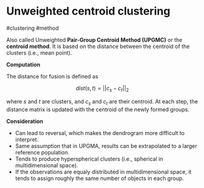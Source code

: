 # Unweighted centroid clustering

#clustering #method

Also called Unweighted **Pair-Group Centroid Method (UPGMC)** or the **centroid method**. 
It is based on the distance between the centroid of the clusters (i.e., mean point).

**Computation**

The distance for fusion is defined as

$$ dist(s, t) = ||c_{s} - c_{t}||_{2} $$ 

where $s$ and $t$ are clusters, and $c_{s}$ and $c_{t}$ are their centroid. 
At each step, the distance matrix is updated with the centroid of the newly formed groups.

**Consideration**
- Can lead to reversal, which makes the dendrogram more difficult to interpret.
- Same assumption that in UPGMA, results can be extrapolated to a larger reference population.
- Tends to produce hyperspherical clusters (i.e., spherical in multidimensional space).
- If the observations are equaly distributed in multidimensional space, it tends to assign roughly the same number of objects in each group.
